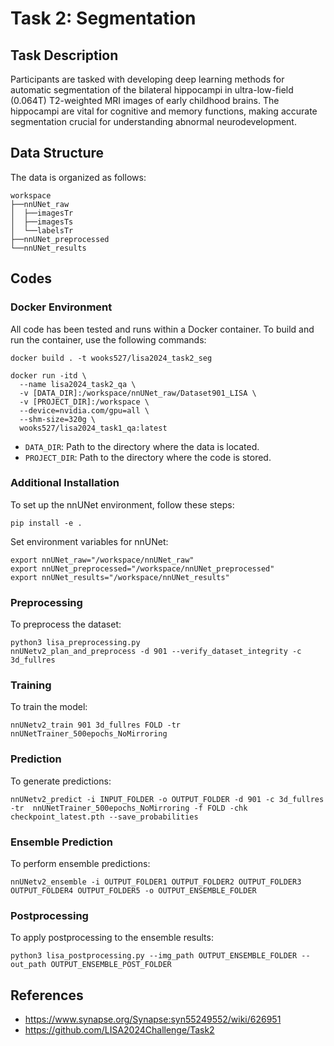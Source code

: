 # Task 2: Segmentation

## Task Description

Participants are tasked with developing deep learning methods for automatic segmentation of the bilateral hippocampi in ultra-low-field (0.064T) T2-weighted MRI images of early childhood brains. The hippocampi are vital for cognitive and memory functions, making accurate segmentation crucial for understanding abnormal neurodevelopment.

## Data Structure

The data is organized as follows:

```
workspace
├──nnUNet_raw
│  ├──imagesTr
│  ├──imagesTs
│  └──labelsTr
├──nnUNet_preprocessed
└──nnUNet_results
```

## Codes

### Docker Environment

All code has been tested and runs within a Docker container.
To build and run the container, use the following commands:

```
docker build . -t wooks527/lisa2024_task2_seg
```

```
docker run -itd \
  --name lisa2024_task2_qa \
  -v [DATA_DIR]:/workspace/nnUNet_raw/Dataset901_LISA \
  -v [PROJECT_DIR]:/workspace \
  --device=nvidia.com/gpu=all \
  --shm-size=320g \
  wooks527/lisa2024_task1_qa:latest
```
- `DATA_DIR`: Path to the directory where the data is located.
- `PROJECT_DIR`: Path to the directory where the code is stored.


### Additional Installation

To set up the nnUNet environment, follow these steps:

```
pip install -e .
```

Set environment variables for nnUNet:

```
export nnUNet_raw="/workspace/nnUNet_raw"
export nnUNet_preprocessed="/workspace/nnUNet_preprocessed"
export nnUNet_results="/workspace/nnUNet_results"
```

### Preprocessing

To preprocess the dataset:

```
python3 lisa_preprocessing.py
nnUNetv2_plan_and_preprocess -d 901 --verify_dataset_integrity -c 3d_fullres
```

### Training

To train the model:

```
nnUNetv2_train 901 3d_fullres FOLD -tr nnUNetTrainer_500epochs_NoMirroring
```

### Prediction

To generate predictions:

```
nnUNetv2_predict -i INPUT_FOLDER -o OUTPUT_FOLDER -d 901 -c 3d_fullres -tr  nnUNetTrainer_500epochs_NoMirroring -f FOLD -chk checkpoint_latest.pth --save_probabilities
```

### Ensemble Prediction

To perform ensemble predictions:

```
nnUNetv2_ensemble -i OUTPUT_FOLDER1 OUTPUT_FOLDER2 OUTPUT_FOLDER3 OUTPUT_FOLDER4 OUTPUT_FOLDER5 -o OUTPUT_ENSEMBLE_FOLDER
```

### Postprocessing

To apply postprocessing to the ensemble results:

```
python3 lisa_postprocessing.py --img_path OUTPUT_ENSEMBLE_FOLDER --out_path OUTPUT_ENSEMBLE_POST_FOLDER
```

## References

- https://www.synapse.org/Synapse:syn55249552/wiki/626951
- https://github.com/LISA2024Challenge/Task2
